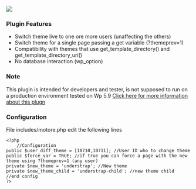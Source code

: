 ![](https://www.finalmarco.com/wp-content/uploads/2015/12/cropped-cropped-cropped-Senza-nome-1.png)

### Plugin Features
- Switch  theme live to one ore more users (unaffecting the others)
- Switch theme for a single page passing a get variable (?themeprev=1)
- Compatibility with themes that use get_template_directory() and get_template_directory_uri()
- No database interaction (wp_option)

### Note
This plugin is intended for developers and tester, is not supposed to run on a production environment
tested on Wp 5.9
[Click here for more information about this plugn](https://www.finalmarco.com/wordpress-switch-theme-plugin-for-devs/)

### Configuration
File  includes/motore.php edit the following lines


    <?php
        //Configuration
	public $user_diff_theme = [10710,10711]; //User ID who to change theme
	public $force_var = TRUE; //if true you can force a page with the new theme using ?themeprev=1 (any user)
	private $new_theme = 'understrap'; //New theme
	private $new_theme_child = 'understrap-child'; //new theme child
	//end config	
    ?>
    
